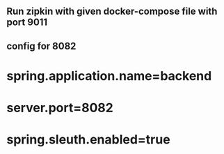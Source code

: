 ## Run zipkin with given docker-compose file with port 9011

## config for 8082

# spring.application.name=backend
# server.port=8082
# spring.sleuth.enabled=true